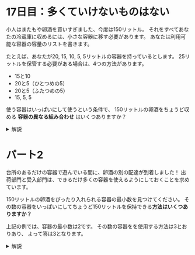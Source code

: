 # 17日目：多くていけないものはない

小人はまたもや卵酒を買いすぎました、今度は150リットル。
それをすべてあなたの冷蔵庫に収めるには、小さな容器に移す必要があります。
あなたは利用可能な容器の容量のリストを書きます。

たとえば、あなたが20, 15, 10, 5, 5リットルの容器を持っているとします。
25リットルを保管する必要がある場合は、4つの方法があります。

- 15と10
- 20と5（ひとつめの5）
- 20と5（ふたつめの5）
- 15, 5, 5

使う容器はいっぱいにして使うという条件で、
150リットルの卵酒をちょうど収める
**容器の異なる組み合わせ**
はいくつありますか？

<details><summary>解説</summary><div>

入力の容器の個数は20個あるので、その総当たりの組み合わせは \\(2^20 = 1,048,576\\) と少々多い。
（力任せにやれないこともないが。）

容器を順に追加して、xxリットルを量る方法の通り数を数えるDPを行う。
最初は「0リットルを量る方法は1とおり」から、
\\(x\\) リットルの容器を追加したとき、既知の方法に \\(+x\\) した方法が足しこまれる。

```haskell
import qualified Data.IntMap as IM

part1 xs = IM.findWithDefault 0 150 im
  where
    im = foldl step (IM.singleton 0 1) xs
    step im x = IM.unionWith (+) im $ IM.mapKeysMonotonic (x +) im

main1 = readFile "input.txt" >>= print . part1 . map read . lines
```

</div></details>

# パート2

台所のあるだけの容器で遊んでいる間に、卵酒の別の配達が到着しました！
出荷部門と受入部門は、できるだけ多くの容器を使えるようにしておくことを求めています。

150リットルの卵酒をぴったり入れられる容器の最小数を見つけてください。
その数の容器をいっぱいにしてちょうど150リットルを保持できる**方法はいくつありますか？**

上記の例では、容器の最小数は2です。
その数の容器をを使用する方法は3とおりあり、
よって答は3となります。

<details><summary>解説</summary><div>

マップで記録することがらを、単なる場合の数でなく、
使う容器の個数ごとの場合の数のリストに変更する。

```haskell
part2 xs = (length as, b) -- 答えは snd、fstは使う容器の個数
  where
    im = foldl step (IM.singleton 0 [1]) xs
    step im x = IM.unionWith (zipWith1 (+)) im $ IM.mapKeysMonotonic (x +) $ IM.map (0 :) im
    (as,b:_) = span (0 ==) $ IM.findWithDefault [] 150 im

zipWith1 :: (a->a->a) -> [a] -> [a] -> [a]
zipWith1 _ xs [] = xs
zipWith1 _ [] ys = ys
zipWith1 f (x:xs) (y:ys) = f x y : zipWith1 f xs ys

main2 = readFile "input.txt" >>= print . part2 . map read . lines
```

</div></details>
